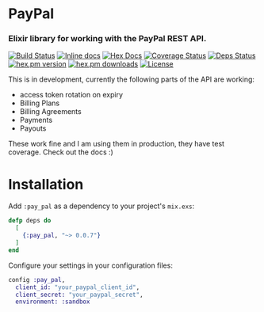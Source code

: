 # PayPal

### Elixir library for working with the PayPal REST API.

[![Build Status](https://travis-ci.org/Zensavona/PayPal.svg?branch=master)](https://travis-ci.org/Zensavona/PayPal) [![Inline docs](http://inch-ci.org/github/zensavona/PayPal.svg)](http://inch-ci.org/github/zensavona/PayPal) [![Hex Docs](https://img.shields.io/badge/hex-docs-9768d1.svg)](https://hexdocs.pm/pay_pal) [![Coverage Status](https://coveralls.io/repos/github/Zensavona/PayPal/badge.svg?branch=master)](https://coveralls.io/github/Zensavona/PayPal?branch=master) [![Deps Status](https://beta.hexfaktor.org/badge/all/github/Zensavona/PayPal.svg)](https://beta.hexfaktor.org/github/Zensavona/PayPal) [![hex.pm version](https://img.shields.io/hexpm/v/pay_pal.svg)](https://hex.pm/packages/pay_pal) [![hex.pm downloads](https://img.shields.io/hexpm/dt/pay_pal.svg)](https://hex.pm/packages/pay_pal) [![License](http://img.shields.io/badge/license-MIT-brightgreen.svg)](http://opensource.org/licenses/MIT)

This is in development, currently the following parts of the API are working:

- access token rotation on expiry
- Billing Plans
- Billing Agreements
- Payments
- Payouts

These work fine and I am using them in production, they have test coverage. Check out the docs :)

# Installation

Add `:pay_pal` as a dependency to your project's `mix.exs`:

```elixir
defp deps do
  [
    {:pay_pal, "~> 0.0.7"}
  ]
end
```

Configure your settings in your configuration files:

```elixir
config :pay_pal,
  client_id: "your_paypal_client_id",
  client_secret: "your_paypal_secret",
  environment: :sandbox
```